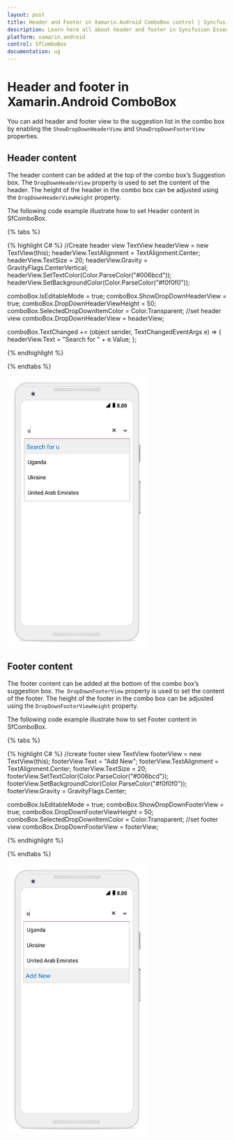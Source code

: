 ```yaml
---
layout: post
title: Header and Footer in Xamarin.Android ComboBox control | Syncfusion
description: Learn here all about header and footer in Syncfusion Essential Xamarin.Android ComboBox control, its elements, and more.
platform: xamarin.android
control: SfComboBox
documentation: ug
---
```


# Header and footer in Xamarin.Android ComboBox

You can add header and footer view to the suggestion list in the combo box by enabling the `ShowDropDownHeaderView` and `ShowDropDownFooterView` properties.

## Header content

The header content can be added at the top of the combo box’s Suggestion box. The `DropDownHeaderView` property is used to set the content of the header. The height of the header in the combo box can be adjusted using the `DropDownHeaderViewHeight` property.

The following code example illustrate how to set Header content in SfComboBox.

{% tabs %}

{% highlight C# %}
//Create header view
TextView headerView = new TextView(this);
headerView.TextAlignment = TextAlignment.Center;
headerView.TextSize = 20;
headerView.Gravity = GravityFlags.CenterVertical;
headerView.SetTextColor(Color.ParseColor("#006bcd"));
headerView.SetBackgroundColor(Color.ParseColor("#f0f0f0"));
    
comboBox.IsEditableMode = true;
comboBox.ShowDropDownHeaderView = true;
comboBox.DropDownHeaderViewHeight = 50;
comboBox.SelectedDropDownItemColor = Color.Transparent;
//set header view
comboBox.DropDownHeaderView = headerView;

comboBox.TextChanged += (object sender, TextChangedEventArgs e) => 
 {
    headerView.Text = "Search for " + e.Value;
 }; 
	 
{% endhighlight %}

{% endtabs %}

![](images/Header.png)

## Footer content

The footer content can be added at the bottom of the combo box’s suggestion box. `The DropDownFooterView` property is used to set the content of the footer. The height of the footer in the combo box can be adjusted using the `DropDownFooterViewHeight` property.

The following code example illustrate how to set Footer content in SfComboBox.

{% tabs %}

{% highlight C# %}
//create footer view
TextView footerView = new TextView(this);
footerView.Text = "Add New";
footerView.TextAlignment = TextAlignment.Center;
footerView.TextSize = 20;
footerView.SetTextColor(Color.ParseColor("#006bcd"));
footerView.SetBackgroundColor(Color.ParseColor("#f0f0f0"));
footerView.Gravity = GravityFlags.Center;
            
comboBox.IsEditableMode = true;
comboBox.ShowDropDownFooterView = true;
comboBox.DropDownFooterViewHeight = 50;
comboBox.SelectedDropDownItemColor = Color.Transparent;
//set footer view
comboBox.DropDownFooterView = footerView;

{% endhighlight %}

{% endtabs %}

![](images/Footer.png)



 